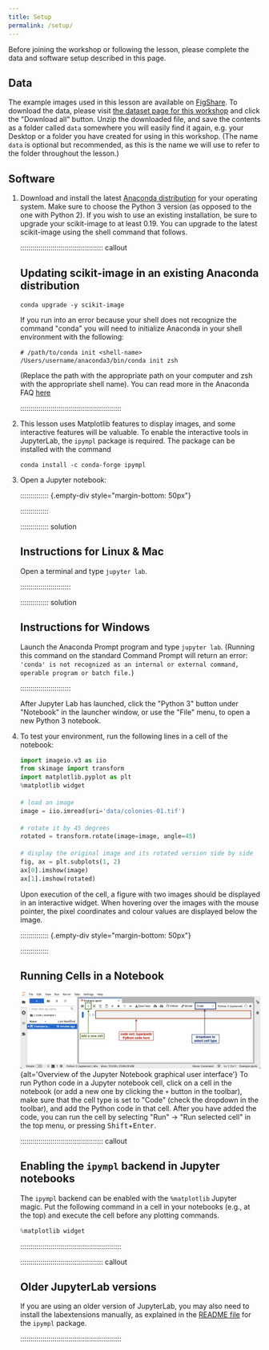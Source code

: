 ```yaml
---
title: Setup
permalink: /setup/
---
```


Before joining the workshop or following the lesson, please complete the data and software setup described in this page.

## Data

The example images used in this lesson are available on [FigShare](https://figshare.com/).
To download the data, please visit [the dataset page for this workshop][figshare-data]
and click the "Download all" button.
Unzip the downloaded file, and save the contents as a folder called `data` somewhere you will easily find it again,
e.g. your Desktop or a folder you have created for using in this workshop.
(The name `data` is optional but recommended, as this is the name we will use to refer to the folder throughout the lesson.)

## Software

1. Download and install the latest [Anaconda
   distribution](https://www.anaconda.com/download#downloads) for your
   operating system. Make sure to choose the Python 3 version (as
   opposed to the one with Python 2). If you wish to use an existing
   installation, be sure to upgrade your scikit-image to at least 0.19.
   You can upgrade to the latest scikit-image using the shell command that follows.

   ::::::::::::::::::::::::::::::::::::::::: callout

   ## Updating scikit-image in an existing Anaconda distribution

   ```shell
   conda upgrade -y scikit-image
   ```

   If you run into an error because your shell does not recognize the command "conda" you will need to initialize Anaconda in your shell environment with the following:

   ```shell
   # /path/to/conda init <shell-name>
   /Users/username/anaconda3/bin/conda init zsh
   ```

   (Replace the path with the appropriate path on your computer and zsh with the appropriate shell name). You can read more in the Anaconda FAQ [here](https://docs.anaconda.com/free/anaconda/reference/faq/)

   ::::::::::::::::::::::::::::::::::::::::::::::::::

2. This lesson uses Matplotlib features to display images, and some
   interactive features will be valuable. To enable the interactive
   tools in JupyterLab, the `ipympl` package is required. The package
   can be installed with the command

   ```shell
   conda install -c conda-forge ipympl
   ```

3. Open a Jupyter notebook:

   :::::::::::::: {.empty-div style="margin-bottom: 50px"}
   <!-- This div is intentionally empty to allow the solution to float alone -->

   ::::::::::::::

   :::::::::::::: solution

   ## Instructions for Linux \& Mac

   Open a terminal and type `jupyter lab`.

   :::::::::::::::::::::::::

   :::::::::::::: solution

   ## Instructions for Windows

   Launch the Anaconda Prompt program and type `jupyter lab`.
   (Running this command on the standard Command Prompt will return an error:
   `'conda' is not recognized as an internal or external command, operable program or batch file.`)

   :::::::::::::::::::::::::

   After Jupyter Lab has launched, click the "Python 3" button under "Notebook" in the launcher window,
   or use the "File" menu, to open a new Python 3 notebook.

4. To test your environment, run the following lines in a cell of the notebook:

   ```python
   import imageio.v3 as iio
   from skimage import transform
   import matplotlib.pyplot as plt
   %matplotlib widget

   # load an image
   image = iio.imread(uri='data/colonies-01.tif')

   # rotate it by 45 degrees
   rotated = transform.rotate(image=image, angle=45)

   # display the original image and its rotated version side by side
   fig, ax = plt.subplots(1, 2)
   ax[0].imshow(image)
   ax[1].imshow(rotated)
   ```

   Upon execution of the cell, a figure with two images should be displayed in an interactive widget. When hovering over the images with the mouse pointer, the pixel coordinates and colour values are displayed below the image.

   :::::::::::::: {.empty-div style="margin-bottom: 50px"}
   <!-- This div is intentionally empty to allow the solution to float alone -->

   ::::::::::::::

   ## Running Cells in a Notebook

   ![](fig/jupyter_overview.png){alt='Overview of the Jupyter Notebook graphical user interface'}
   To run Python code in a Jupyter notebook cell, click on a cell in the notebook
   (or add a new one by clicking the `+` button in the toolbar),
   make sure that the cell type is set to "Code" (check the dropdown in the toolbar),
   and add the Python code in that cell.
   After you have added the code,
   you can run the cell by selecting "Run" -> "Run selected cell" in the top menu,
   or pressing <kbd>Shift</kbd>\+<kbd>Enter</kbd>.

   ::::::::::::::::::::::::::::::::::::::::: callout

   ## Enabling the `ipympl` backend in Jupyter notebooks

   The `ipympl` backend can be enabled with the `%matplotlib` Jupyter
   magic. Put the following command in a cell in your notebooks
   (e.g., at the top) and execute the cell before any plotting commands.

   ```python
   %matplotlib widget
   ```

   ::::::::::::::::::::::::::::::::::::::::::::::::::

   ::::::::::::::::::::::::::::::::::::::::: callout

   ## Older JupyterLab versions

   If you are using an older version of JupyterLab, you may also need
   to install the labextensions manually, as explained in the [README
   file](https://github.com/matplotlib/ipympl#readme) for the `ipympl`
   package.

   ::::::::::::::::::::::::::::::::::::::::::::::::::

[figshare-data]: https://figshare.com/articles/dataset/Data_Carpentry_Image_Processing_Data_beta_/19260677
